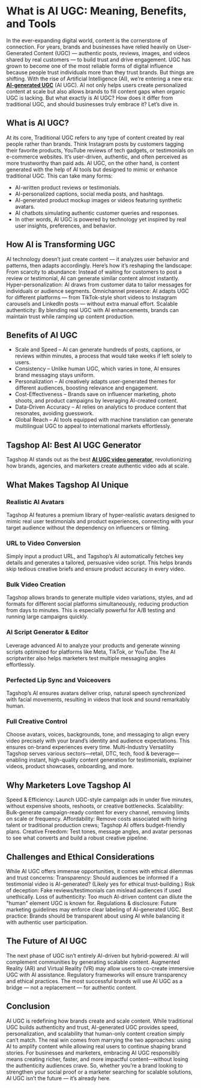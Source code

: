 # What is AI UGC: Meaning, Benefits, and Tools

In the ever-expanding digital world, content is the cornerstone of connection. For years, brands and businesses have relied heavily on User-Generated Content (UGC) — authentic posts, reviews, images, and videos shared by real customers — to build trust and drive engagement. UGC has grown to become one of the most reliable forms of digital influence because people trust individuals more than they trust brands.
But things are shifting. With the rise of Artificial Intelligence (AI), we’re entering a new era: [**AI-generated UGC**](https://tagshop.ai/?utm_source=github_prakash) (AI UGC). AI not only helps users create personalized content at scale but also allows brands to fill content gaps when organic UGC is lacking. But what exactly is AI UGC? How does it differ from traditional UGC, and should businesses truly embrace it? Let’s dive in.

## What is AI UGC?
At its core, Traditional UGC refers to any type of content created by real people rather than brands. Think Instagram posts by customers tagging their favorite products, YouTube reviews of tech gadgets, or testimonials on e-commerce websites. It’s user-driven, authentic, and often perceived as more trustworthy than paid ads.
AI UGC, on the other hand, is content generated with the help of AI tools but designed to mimic or enhance traditional UGC. This can take many forms:

- AI-written product reviews or testimonials.
- AI-personalized captions, social media posts, and hashtags.
- AI-generated product mockup images or videos featuring synthetic avatars.
- AI chatbots simulating authentic customer queries and responses.
- In other words, AI UGC is powered by technology yet inspired by real user insights, preferences, and behavior.

## How AI is Transforming UGC
AI technology doesn’t just create content — it analyzes user behavior and patterns, then adapts accordingly. Here’s how it’s reshaping the landscape:
From scarcity to abundance: Instead of waiting for customers to post a review or testimonial, AI can generate similar content almost instantly.
Hyper-personalization: AI draws from customer data to tailor messages for individuals or audience segments.
Omnichannel presence: AI adapts UGC for different platforms — from TikTok-style short videos to Instagram carousels and LinkedIn posts — without extra manual effort.
Scalable authenticity: By blending real UGC with AI enhancements, brands can maintain trust while ramping up content production.

## Benefits of AI UGC
- Scale and Speed – AI can generate hundreds of posts, captions, or reviews within minutes, a process that would take weeks if left solely to users.
- Consistency – Unlike human UGC, which varies in tone, AI ensures brand messaging stays uniform.
- Personalization – AI creatively adapts user-generated themes for different audiences, boosting relevance and engagement.
- Cost-Effectiveness – Brands save on influencer marketing, photo shoots, and product campaigns by leveraging AI-created content.
- Data-Driven Accuracy – AI relies on analytics to produce content that resonates, avoiding guesswork.
- Global Reach – AI tools equipped with machine translation can generate multilingual UGC to appeal to international markets effortlessly.

## Tagshop AI: Best AI UGC Generator
Tagshop AI stands out as the best [**AI UGC video generator**](https://tagshop.ai/?utm_source=github_prakash), revolutionizing how brands, agencies, and marketers create authentic video ads at scale.

## What Makes Tagshop AI Unique
### Realistic AI Avatars
Tagshop AI features a premium library of hyper-realistic avatars designed to mimic real user testimonials and product experiences, connecting with your target audience without the dependency on influencers or filming.

### URL to Video Conversion
Simply input a product URL, and Tagshop’s AI automatically fetches key details and generates a tailored, persuasive video script. This helps brands skip tedious creative briefs and ensure product accuracy in every video.

### Bulk Video Creation
Tagshop allows brands to generate multiple video variations, styles, and ad formats for different social platforms simultaneously, reducing production from days to minutes. This is especially powerful for A/B testing and running large campaigns quickly.

### AI Script Generator & Editor
Leverage advanced AI to analyze your products and generate winning scripts optimized for platforms like Meta, TikTok, or YouTube. The AI scriptwriter also helps marketers test multiple messaging angles effortlessly.

### Perfected Lip Sync and Voiceovers
Tagshop’s AI ensures avatars deliver crisp, natural speech synchronized with facial movements, resulting in videos that look and sound remarkably human.

### Full Creative Control
Choose avatars, voices, backgrounds, tone, and messaging to align every video precisely with your brand’s identity and audience expectations. This ensures on-brand experiences every time.
Multi-Industry Versatility
Tagshop serves various sectors—retail, DTC, tech, food & beverage—enabling instant, high-quality content generation for testimonials, explainer videos, product showcases, onboarding, and more.

## Why Marketers Love Tagshop AI
Speed & Efficiency: Launch UGC-style campaign ads in under five minutes, without expensive shoots, reshoots, or creative bottlenecks.
Scalability: Bulk-generate campaign-ready content for every channel, removing limits on scale or frequency.
Affordability: Remove costs associated with hiring talent or traditional production crews; Tagshop AI offers budget-friendly plans.
Creative Freedom: Test tones, message angles, and avatar personas to see what converts and build a robust creative pipeline.

## Challenges and Ethical Considerations
While AI UGC offers immense opportunities, it comes with ethical dilemmas and trust concerns:
Transparency: Should audiences be informed if a testimonial video is AI-generated? (Likely yes for ethical trust-building.)
Risk of deception: Fake reviews/testimonials can mislead audiences if used unethically.
Loss of authenticity: Too much AI-driven content can dilute the "human" element UGC is known for.
Regulations & disclosure: Future marketing guidelines may enforce clear labeling of AI-generated UGC.
Best practice: Brands should be transparent about using AI while balancing it with authentic user participation.

## The Future of AI UGC
The next phase of UGC isn’t entirely AI-driven but hybrid-powered:
AI will complement communities by generating scalable content.
Augmented Reality (AR) and Virtual Reality (VR) may allow users to co-create immersive UGC with AI assistance.
Regulatory frameworks will ensure transparency and ethical practices.
The most successful brands will use AI UGC as a bridge — not a replacement — for authentic content.

## Conclusion
AI UGC is redefining how brands create and scale content. While traditional UGC builds authenticity and trust, AI-generated UGC provides speed, personalization, and scalability that human-only content creation simply can’t match.
The real win comes from marrying the two approaches: using AI to amplify content while allowing real users to continue shaping brand stories. For businesses and marketers, embracing AI UGC responsibly means creating richer, faster, and more impactful content—without losing the authenticity audiences crave.
So, whether you’re a brand looking to strengthen your social proof or a marketer searching for scalable solutions, AI UGC isn’t the future — it’s already here.



